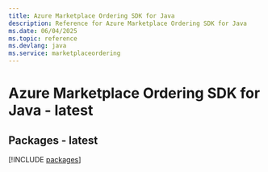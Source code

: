 ```yaml
---
title: Azure Marketplace Ordering SDK for Java
description: Reference for Azure Marketplace Ordering SDK for Java
ms.date: 06/04/2025
ms.topic: reference
ms.devlang: java
ms.service: marketplaceordering
---
```

# Azure Marketplace Ordering SDK for Java - latest
## Packages - latest
[!INCLUDE [packages](marketplace-ordering-index.md)]